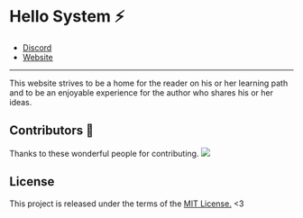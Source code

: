 # Hello System ⚡️

- [Discord](https://discord.com/invite/tJa66GNhej)
- [Website](#)

---

This website strives to be a home for the reader on his or her learning path and to be an enjoyable experience for the author who shares his or her ideas.

## Contributors 💜

Thanks to these wonderful people for contributing. <a href="https://github.com/SStandby/home/graphs/contributors"><img src="https://opencollective.com/HelloSystem/contributors.svg?width=890&button=false" /></a>

## License

This project is released under the terms of the [MIT License.][mit] <3

[mit]: https://github.com/Sstandby/home/blob/master/LICENSE
